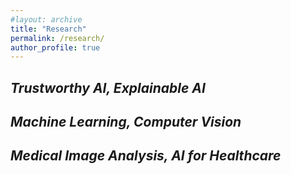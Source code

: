 ```yaml
---
#layout: archive
title: "Research"
permalink: /research/
author_profile: true
---
```




## *Trustworthy AI, Explainable AI*




## *Machine Learning, Computer Vision*




## *Medical Image Analysis, AI for Healthcare*


